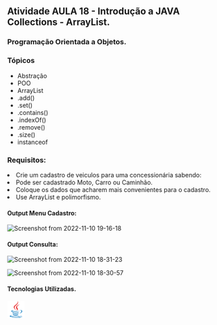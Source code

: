 <h2>Atividade AULA 18 - Introdução a JAVA Collections - ArrayList.</h2>
<h3><p>Programação Orientada a Objetos.</p></h3>


<h3>Tópicos</h3>
<ul>
<li>Abstração </li>
<li>POO</li>
<li>ArrayList</li>
<li>.add()</li>
<li>.set()</li>
<li>.contains()</li>
<li>.indexOf()</li>
<li>.remove()</li>
<li>.size()</li>
<li>instanceof</li>
</ul>


<h3>Requisitos:</h3>

<li>Crie um cadastro de veiculos para uma concessionária sabendo:</li>
<li>Pode ser cadastrado Moto, Carro ou Caminhão.</li>
<li>Coloque os dados que acharem mais convenientes para o cadastro.</li>
<li>Use ArrayList e polimorfismo.</li>


<h4>Output Menu Cadastro:</h4> 

![Screenshot from 2022-11-10 19-16-18](https://user-images.githubusercontent.com/78119622/201217574-601ec655-ec85-4be4-9926-efa46c3dd249.png)


<h4>Output Consulta:</h4>

![Screenshot from 2022-11-10 18-31-23](https://user-images.githubusercontent.com/78119622/201217446-36f17835-a0c0-4d0d-9830-f6fa2d437475.png)

![Screenshot from 2022-11-10 18-30-57](https://user-images.githubusercontent.com/78119622/201217389-a772597c-599e-4c79-a0fe-87fb845bb728.png)


<h4>Tecnologias Utilizadas.</h4>
 
<p align="left">
<a href="https://www.java.com" target="_blank" rel="noreferrer"> <img src="https://raw.githubusercontent.com/devicons/devicon/master/icons/java/java-original.svg" alt="java" width="40" height="40"/> </a> </p> 
